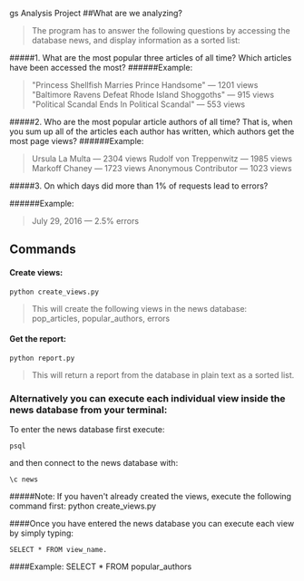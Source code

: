 
gs Analysis Project
##What are we analyzing?
>The program has to answer the following questions by accessing the database news,
and display information as a sorted list:

#####1. What are the most popular three articles of all time? Which articles have been accessed the most?
######Example:

>"Princess Shellfish Marries Prince Handsome" — 1201 views
"Baltimore Ravens Defeat Rhode Island Shoggoths" — 915 views
"Political Scandal Ends In Political Scandal" — 553 views

#####2\. Who are the most popular article authors of all time? That is, when you sum up all of the articles each author has written, which authors get the most page views? 
######Example:

>Ursula La Multa — 2304 views
Rudolf von Treppenwitz — 1985 views
Markoff Chaney — 1723 views
Anonymous Contributor — 1023 views

#####3\. On which days did more than 1% of requests lead to errors? 

######Example:

>July 29, 2016 — 2.5% errors


## Commands

#### Create views:

    python create_views.py

>This will create the following views in the news database:
pop\_articles, popular\_authors, errors


#### Get the report:

    python report.py

>This will return a report from the database in plain text as a sorted list.

### Alternatively you can execute each individual view inside the news database from your terminal:

To enter the news database first execute:

    psql

and then connect to the news database with:

    \c news

>
#####Note: If you haven't already created the views, execute the following command first:
    python create_views.py 

####Once you have entered the news database you can execute each view by simply typing:

    SELECT * FROM view_name. 
####Example: 
    SELECT * FROM popular_authors


